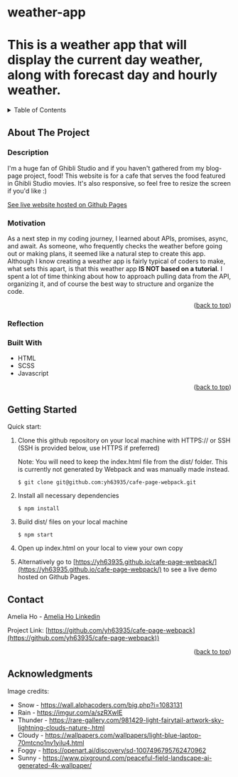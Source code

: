 # weather-app
# This is a weather app that will display the current day weather, along with forecast day and hourly weather.


<!-- TABLE OF CONTENTS -->
<details>
  <summary>Table of Contents</summary>
  <ol>
    <li>
      <a href="#about-the-project">About The Project</a>
      <ul>
        <li><a href="#motivation">Motivation</a></li>
        <li><a href="#reflection">Reflection</a></li>
        <li><a href="#built-with">Built With</a></li>
      </ul>
    </li>
    <li><a href="#getting-started">Getting Started</a></li>
    <li><a href="#usage">Usage</a></li>
    <li><a href="#contact">Contact</a></li>
    <li><a href="#acknowledgments">Acknowledgments</a></li>
  </ol>
</details>

<!-- ABOUT THE PROJECT -->
## About The Project

### Description
I'm a huge fan of Ghibli Studio and if you haven't gathered from my blog-page project, food! This website is for a cafe that serves the food featured in Ghibli Studio movies. It's also responsive, so feel free to resize the screen if you'd like :) 

[See live website hosted on Github Pages](https://yh63935.github.io/weather-app/) 

### Motivation
As a next step in my coding journey, I learned about APIs, promises, async, and await. As someone, who frequently checks the weather before going out or making plans, it seemed like a natural step to create this app. Although I know creating a weather app is fairly typical of coders to make, what sets this apart, is that this weather app **IS NOT based on a tutorial**. I spent a lot of time thinking about how to approach pulling data from the API, organizing it, and of course the best way to structure and organize the code.  


<p align="right">(<a href="#readme-top">back to top</a>)</p>

### Reflection


### Built With

* HTML
* SCSS
* Javascript
<p align="right">(<a href="#readme-top">back to top</a>)</p>

<!-- GETTING STARTED -->
## Getting Started

Quick start:

1. Clone this github repository on your local machine with HTTPS:// or SSH (SSH is provided below, use HTTPS if preferred)

   Note: You will need to keep the index.html file from the dist/ folder. This is currently not generated by Webpack and was manually made instead. 

   ```$ git clone git@github.com:yh63935/cafe-page-webpack.git```

3. Install all necessary dependencies

   ```$ npm install```

4. Build dist/ files on your local machine

   ```$ npm start```

5. Open up index.html on your local to view your own copy

6. Alternatively go to [https://yh63935.github.io/cafe-page-webpack/](https://yh63935.github.io/cafe-page-webpack/) to see a live demo hosted on Github Pages.

<!-- CONTACT -->
## Contact

Amelia Ho - [Amelia Ho Linkedin](https://www.linkedin.com/in/ameliahoyp/)

Project Link: [https://github.com/yh63935/cafe-page-webpack](https://github.com/yh63935/cafe-page-webpack))

<p align="right">(<a href="#readme-top">back to top</a>)</p>


<!-- ACKNOWLEDGMENTS -->
## Acknowledgments
Image credits: 
* Snow - https://wall.alphacoders.com/big.php?i=1083131
* Rain - https://imgur.com/a/szRXwIE
* Thunder - https://rare-gallery.com/981429-light-fairytail-artwork-sky-lightning-clouds-nature-.html
* Cloudy - https://wallpapers.com/wallpapers/light-blue-laptop-70mtcno1nv1yilu4.html
* Foggy - https://openart.ai/discovery/sd-1007496795762470962
* Sunny - https://www.pixground.com/peaceful-field-landscape-ai-generated-4k-wallpaper/


